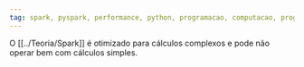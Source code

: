 ```yaml
---
tag: spark, pyspark, performance, python, programacao, computacao, programming
---
```


O [[../Teoria/Spark]] é otimizado para cálculos complexos e pode não operar bem com cálculos simples.